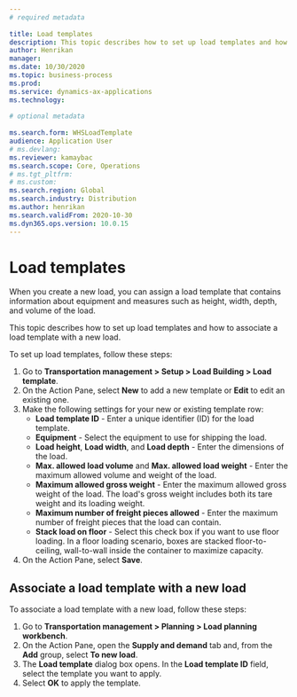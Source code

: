 ```yaml
--- 
# required metadata 
 
title: Load templates
description: This topic describes how to set up load templates and how to associate a load template with a new load. 
author: Henrikan
manager: 
ms.date: 10/30/2020
ms.topic: business-process 
ms.prod: 
ms.service: dynamics-ax-applications 
ms.technology: 
 
# optional metadata 
 
ms.search.form: WHSLoadTemplate 
audience: Application User 
# ms.devlang: 
ms.reviewer: kamaybac
ms.search.scope: Core, Operations 
# ms.tgt_pltfrm: 
# ms.custom: 
ms.search.region: Global
ms.search.industry: Distribution
ms.author: henrikan
ms.search.validFrom: 2020-10-30 
ms.dyn365.ops.version: 10.0.15
---
```


# Load templates

When you create a new load, you can assign a load template that contains information about equipment and measures such as height, width, depth, and volume of the load.

This topic describes how to set up load templates and how to associate a load template with a new load.

To set up load templates, follow these steps:

1. Go to **Transportation management \> Setup \> Load Building \> Load template**.
1. On the Action Pane, select **New** to add a new template or **Edit** to edit an existing one.
1. Make the following settings for your new or existing template row:
    - **Load template ID** - Enter a unique identifier (ID) for the load template.
    - **Equipment** - Select the equipment to use for shipping the load.
    - **Load height**, **Load width**, and **Load depth** - Enter the dimensions of the load.
    - **Max. allowed load volume** and **Max. allowed load weight** - Enter the maximum allowed volume and weight of the load.
    - **Maximum allowed gross weight** - Enter the maximum allowed gross weight of the load. The load's gross weight includes both its tare weight and its loading weight.
    - **Maximum number of freight pieces allowed** - Enter the maximum number of freight pieces that the load can contain.
    - **Stack load on floor** - Select this check box if you want to use floor loading. In a floor loading scenario, boxes are stacked floor-to-ceiling, wall-to-wall inside the container to maximize capacity.
1. On the Action Pane, select **Save**.

## Associate a load template with a new load

To associate a load template with a new load, follow these steps:

1. Go to **Transportation management \> Planning \> Load planning workbench**.
1. On the Action Pane, open the **Supply and demand** tab and, from the **Add** group, select **To new load**. <!-- KFM: What are we assigning to? Do we need to select a shipment or load or something here? -->
1. The **Load template** dialog box opens. In the **Load template ID** field, select the template you want to apply.
1. Select **OK** to apply the template.

<!-- KFM: The load building workbench appears also to use load templates. Shouldn't we mention that? We could link to the existing topic. -->